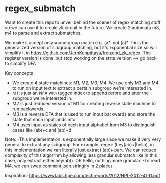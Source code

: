# regex_submatch

Want to create this repo to unveil behind the scenes of regex matching stuff so we can use it to create zk circuit in the future.
We create 2 automata m3, m4 to parse and extract submatches.

We make it accept only sound group match e.g. (a*) not (a)*
Thi is the generalized version of subgroup matching, but it's exponential size so will simplify it in https://github.com/JernKunpittaya/frontend_zk_regex. The register version is done, but stop working on the state version --> go back to simplify DFA

Key concepts

- We create 4 state matchines: M1, M2, M3, M4. We use only M3 and M4 to run on input text to extract a certain subgroup we're interested in.
- M1 is just an NFA with tagged index to append before and after the subgroup we're interested in.
- M2 is just reduced version of M1 for creating reverse state machine to run backwards.
- M3 is a reverse DFA that is used to run input backwards and store the state that each input lands into.
- M4 uses input as states of each input alphabet from M3 to distinguish cases like (ab)+c and (ab)+d

Note:
-This implementation is exponentially large since we make it very very general to extract any subgroup. For example, regex: (hey(ab)+|hello), in this implementation we can literally just extract (ab)+ part. We can reduce complexity of this algorithm by allowing less granular submatch like in this case, only extract either hey(ab)+ OR hello, nothing more granular.
-To read M4, we can swap comment json.stringify in 2 places.

Inspiration: https://www.labs.hpe.com/techreports/2012/HPL-2012-41R1.pdf
